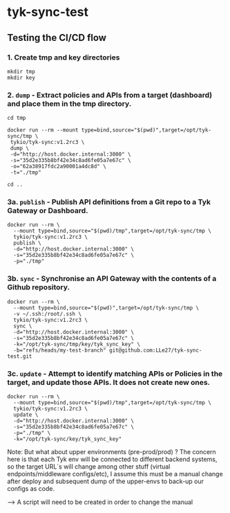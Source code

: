 # tyk-sync-test
## Testing the CI/CD flow
### 1. Create tmp and key directories
```
mkdir tmp
mkdir key
```

### 2. `dump` - Extract policies and APIs from a target (dashboard) and place them in the tmp directory.
```
cd tmp

docker run --rm --mount type=bind,source="$(pwd)",target=/opt/tyk-sync/tmp \
 tykio/tyk-sync:v1.2rc3 \
 dump \
 -d="http://host.docker.internal:3000" \
 -s="35d2e335b8bf42e34c8ad6fe05a7e67c" \
 -o="62a38917fdc2a90001a4dc8d" \
 -t="./tmp"

cd ..
```

### 3a. `publish` - Publish API definitions from a Git repo to a Tyk Gateway or Dashboard.
```
docker run --rm \
  --mount type=bind,source="$(pwd)/tmp",target=/opt/tyk-sync/tmp \
  tykio/tyk-sync:v1.2rc3 \
  publish \
  -d="http://host.docker.internal:3000" \
  -s="35d2e335b8bf42e34c8ad6fe05a7e67c" \
  -p="./tmp" 
```

### 3b. `sync` - Synchronise an API Gateway with the contents of a Github repository.
```
docker run --rm \
  --mount type=bind,source="$(pwd)",target=/opt/tyk-sync/tmp \
  -v ~/.ssh:/root/.ssh \
  tykio/tyk-sync:v1.2rc3 \
  sync \
  -d="http://host.docker.internal:3000" \
  -s="35d2e335b8bf42e34c8ad6fe05a7e67c" \
  -k="/opt/tyk-sync/tmp/key/tyk_sync_key" \
  -b="refs/heads/my-test-branch" git@github.com:LLe27/tyk-sync-test.git
```

### 3c. `update` - Attempt to identify matching APIs or Policies in the target, and update those APIs. It does not create new ones.
```
docker run --rm \
  --mount type=bind,source="$(pwd)/tmp",target=/opt/tyk-sync/tmp \
  tykio/tyk-sync:v1.2rc3 \
  update \
  -d="http://host.docker.internal:3000" \
  -s="35d2e335b8bf42e34c8ad6fe05a7e67c" \
  -p="./tmp" \
  -k="/opt/tyk-sync/key/tyk_sync_key"
```

Note:
But what about upper environments (pre-prod/prod) ? The concern here is that each Tyk env will be connected to different backend systems, so the target URL´s will change among other stuff (virtual endpoints/middleware configs/etc), I assume this must be a manual change after deploy and subsequent dump of the upper-envs to back-up our configs as code. 

--> A script will need to be created in order to change the manual